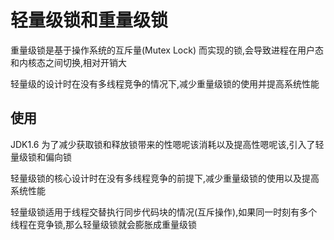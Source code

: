 # 轻量级锁和重量级锁

重量级锁是基于操作系统的互斥量(Mutex Lock) 而实现的锁,会导致进程在用户态和内核态之间切换,相对开销大

轻量级的设计时在没有多线程竞争的情况下,减少重量级锁的使用并提高系统性能

## 使用

JDK1.6 为了减少获取锁和释放锁带来的性嗯呢该消耗以及提高性嗯呢该,引入了轻量级锁和偏向锁

轻量级锁的核心设计时在没有多线程竞争的前提下,减少重量级锁的使用以及提高系统性能

轻量级锁适用于线程交替执行同步代码块的情况(互斥操作),如果同一时刻有多个线程在竞争锁,那么轻量级锁就会膨胀成重量级锁